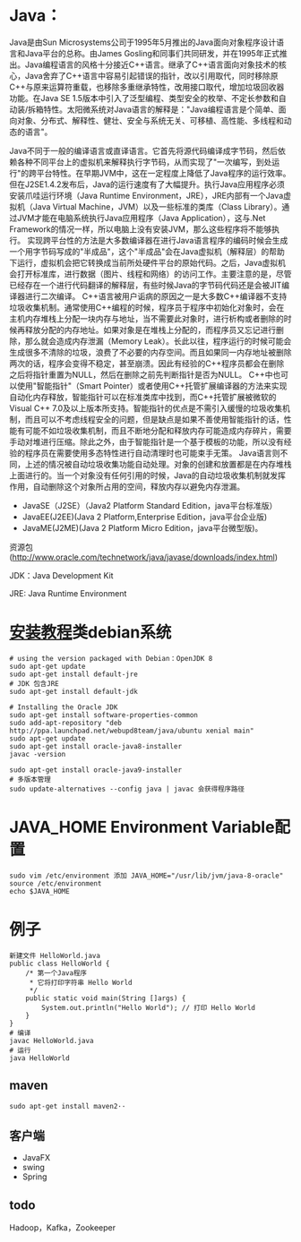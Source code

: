 # Java：

Java是由Sun Microsystems公司于1995年5月推出的Java面向对象程序设计语言和Java平台的总称。由James Gosling和同事们共同研发，并在1995年正式推出。Java编程语言的风格十分接近C++语言。继承了C++语言面向对象技术的核心，Java舍弃了C++语言中容易引起错误的指针，改以引用取代，同时移除原C++与原来运算符重载，也移除多重继承特性，改用接口取代，增加垃圾回收器功能。在Java SE 1.5版本中引入了泛型编程、类型安全的枚举、不定长参数和自动装/拆箱特性。太阳微系统对Java语言的解释是："Java编程语言是个简单、面向对象、分布式、解释性、健壮、安全与系统无关、可移植、高性能、多线程和动态的语言"。

Java不同于一般的编译语言或直译语言。它首先将源代码编译成字节码，然后依赖各种不同平台上的虚拟机来解释执行字节码，从而实现了"一次编写，到处运行"的跨平台特性。在早期JVM中，这在一定程度上降低了Java程序的运行效率。但在J2SE1.4.2发布后，Java的运行速度有了大幅提升。执行Java应用程序必须安装爪哇运行环境（Java Runtime Environment，JRE），JRE内部有一个Java虚拟机（Java Virtual Machine，JVM）以及一些标准的类库（Class Library）。通过JVM才能在电脑系统执行Java应用程序（Java Application），这与.Net Framework的情况一样，所以电脑上没有安装JVM，那么这些程序将不能够执行。 实现跨平台性的方法是大多数编译器在进行Java语言程序的编码时候会生成一个用字节码写成的"半成品"，这个"半成品"会在Java虚拟机（解释层）的帮助下运行，虚拟机会把它转换成当前所处硬件平台的原始代码。之后，Java虚拟机会打开标准库，进行数据（图片、线程和网络）的访问工作。主要注意的是，尽管已经存在一个进行代码翻译的解释层，有些时候Java的字节码代码还是会被JIT编译器进行二次编译。 C++语言被用户诟病的原因之一是大多数C++编译器不支持垃圾收集机制。通常使用C++编程的时候，程序员于程序中初始化对象时，会在主机内存堆栈上分配一块内存与地址，当不需要此对象时，进行析构或者删除的时候再释放分配的内存地址。如果对象是在堆栈上分配的，而程序员又忘记进行删除，那么就会造成内存泄漏（Memory Leak）。长此以往，程序运行的时候可能会生成很多不清除的垃圾，浪费了不必要的内存空间。而且如果同一内存地址被删除两次的话，程序会变得不稳定，甚至崩溃。因此有经验的C++程序员都会在删除之后将指针重置为NULL，然后在删除之前先判断指针是否为NULL。 C++中也可以使用"智能指针"（Smart Pointer）或者使用C++托管扩展编译器的方法来实现自动化内存释放，智能指针可以在标准类库中找到，而C++托管扩展被微软的Visual C++ 7.0及以上版本所支持。智能指针的优点是不需引入缓慢的垃圾收集机制，而且可以不考虑线程安全的问题，但是缺点是如果不善使用智能指针的话，性能有可能不如垃圾收集机制，而且不断地分配和释放内存可能造成内存碎片，需要手动对堆进行压缩。除此之外，由于智能指针是一个基于模板的功能，所以没有经验的程序员在需要使用多态特性进行自动清理时也可能束手无策。 Java语言则不同，上述的情况被自动垃圾收集功能自动处理。对象的创建和放置都是在内存堆栈上面进行的。当一个对象没有任何引用的时候，Java的自动垃圾收集机制就发挥作用，自动删除这个对象所占用的空间，释放内存以避免内存泄漏。

- JavaSE（J2SE）（Java2 Platform Standard Edition，java平台标准版）
- JavaEE(J2EE)(Java 2 Platform,Enterprise Edition，java平台企业版)
- JavaME(J2ME)(Java 2 Platform Micro Edition，java平台微型版)。

资源包(<http://www.oracle.com/technetwork/java/javase/downloads/index.html>)

JDK：Java Development Kit

JRE: Java Runtime Environment

# [安装教程](https://www.digitalocean.com/community/tutorials/how-to-install-java-with-apt-get-on-debian-8)类debian系统

```
# using the version packaged with Debian：OpenJDK 8
sudo apt-get update
sudo apt-get install default-jre
# JDK 包含JRE
sudo apt-get install default-jdk

# Installing the Oracle JDK
sudo apt-get install software-properties-common
sudo add-apt-repository "deb http://ppa.launchpad.net/webupd8team/java/ubuntu xenial main"
sudo apt-get update
sudo apt-get install oracle-java8-installer
javac -version

sudo apt-get install oracle-java9-installer
# 多版本管理
sudo update-alternatives --config java | javac 会获得程序路径
```

# JAVA_HOME Environment Variable配置

```
sudo vim /etc/environment 添加 JAVA_HOME="/usr/lib/jvm/java-8-oracle"
source /etc/environment
echo $JAVA_HOME
```

# 例子

```
新建文件 HelloWorld.java
public class HelloWorld {
    /* 第一个Java程序
     * 它将打印字符串 Hello World
     */
    public static void main(String []args) {
        System.out.println("Hello World"); // 打印 Hello World
    }
}
# 编译
javac HelloWorld.java
# 运行
java HelloWorld
```

## maven

```
sudo apt-get install maven2··
```
## 客户端
- JavaFX
- swing
- Spring

## todo

Hadoop，Kafka，Zookeeper
